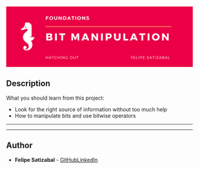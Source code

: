 <p align='center'><img src='https://github.com/felipesv/holbertonschool-low_level_programming/blob/master/0x14-bit_manipulation/main_header.png' alt='Banner'></a></p> 

## Description
What you should learn from this project:

* Look for the right source of information without too much help
* How to manipulate bits and use bitwise operators

---
---

## Author
* **Felipe Satizabal** - [GitHub](https://github.com/felipesv)[LinkedIn](https://www.linkedin.com/in/felipesatizabal/)